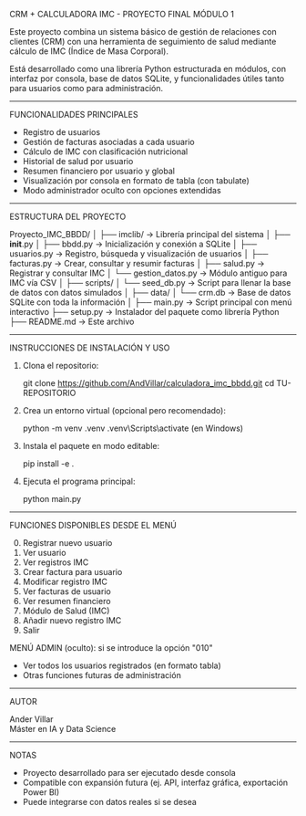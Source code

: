 CRM + CALCULADORA IMC - PROYECTO FINAL MÓDULO 1

Este proyecto combina un sistema básico de gestión de relaciones con clientes (CRM) con una herramienta de seguimiento de salud mediante cálculo de IMC (Índice de Masa Corporal).

Está desarrollado como una librería Python estructurada en módulos, con interfaz por consola, base de datos SQLite, y funcionalidades útiles tanto para usuarios como para administración.

---------------------------------------------------------
FUNCIONALIDADES PRINCIPALES

- Registro de usuarios
- Gestión de facturas asociadas a cada usuario
- Cálculo de IMC con clasificación nutricional
- Historial de salud por usuario
- Resumen financiero por usuario y global
- Visualización por consola en formato de tabla (con tabulate)
- Modo administrador oculto con opciones extendidas

---------------------------------------------------------
ESTRUCTURA DEL PROYECTO

Proyecto_IMC_BBDD/
│
├── imclib/                  → Librería principal del sistema
│   ├── __init__.py
│   ├── bbdd.py              → Inicialización y conexión a SQLite
│   ├── usuarios.py          → Registro, búsqueda y visualización de usuarios
│   ├── facturas.py          → Crear, consultar y resumir facturas
│   ├── salud.py             → Registrar y consultar IMC
│   └── gestion_datos.py     → Módulo antiguo para IMC vía CSV
│
├── scripts/
│   └── seed_db.py           → Script para llenar la base de datos con datos simulados
│
├── data/
│   └── crm.db               → Base de datos SQLite con toda la información
│
├── main.py                  → Script principal con menú interactivo
├── setup.py                 → Instalador del paquete como librería Python
├── README.md                → Este archivo

---------------------------------------------------------
INSTRUCCIONES DE INSTALACIÓN Y USO

1. Clona el repositorio:

   git clone https://github.com/AndVillar/calculadora_imc_bbdd.git
   cd TU-REPOSITORIO

2. Crea un entorno virtual (opcional pero recomendado):

   python -m venv .venv
   .venv\Scripts\activate     (en Windows)

3. Instala el paquete en modo editable:

   pip install -e .

4. Ejecuta el programa principal:

   python main.py

---------------------------------------------------------
FUNCIONES DISPONIBLES DESDE EL MENÚ

0. Registrar nuevo usuario
1. Ver usuario
2. Ver registros IMC
3. Crear factura para usuario
4. Modificar registro IMC
5. Ver facturas de usuario
6. Ver resumen financiero
7. Módulo de Salud (IMC)
8. Añadir nuevo registro IMC
9. Salir

MENÚ ADMIN (oculto): si se introduce la opción "010"
- Ver todos los usuarios registrados (en formato tabla)
- Otras funciones futuras de administración

---------------------------------------------------------
AUTOR

Ander Villar  
Máster en IA y Data Science  

---------------------------------------------------------
NOTAS

- Proyecto desarrollado para ser ejecutado desde consola
- Compatible con expansión futura (ej. API, interfaz gráfica, exportación Power BI)
- Puede integrarse con datos reales si se desea
